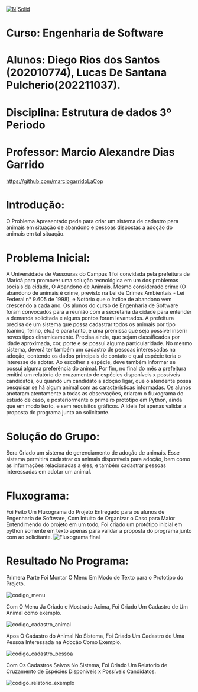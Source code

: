 [![N|Solid](https://universidadedevassouras.edu.br/wp-content/uploads/2022/03/campus_marica.png)](https://universidadedevassouras.edu.br/campus-marica/)

# Curso: Engenharia de Software
# Alunos: Diego Rios dos Santos (202010774), Lucas De Santana Pulcherio(202211037).
# Disciplina: Estrutura de dados 3º Periodo
# Professor: Marcio Alexandre Dias Garrido
<https://github.com/marciogarridoLaCop>



# Introdução:

O Problema Apresentado pede para criar um sistema de cadastro para animais em situação de abandono e pessoas dispostas a adoção do animais em tal situação. 

# Problema Inicial:
A Universidade de Vassouras do Campus 1 foi convidada pela prefeitura de Maricá para promover uma solução tecnológica em um dos problemas sociais da cidade, O Abandono de Animais. Mesmo considerado crime (O abandono de animais é crime, previsto na Lei de Crimes Ambientais - Lei Federal n° 9.605 de 1998), e Notório que o índice de abandono vem crescendo a cada ano.
Os alunos do curso de Engenharia de Software foram convocados para a reunião com a secretaria da cidade para entender a demanda solicitada e alguns pontos foram levantados.
A prefeitura precisa de um sistema que possa cadastrar todos os animais por tipo (canino, felino, etc.) e para tanto, é uma premissa que seja possível inserir novos tipos dinamicamente. Precisa ainda, que sejam classificados por idade aproximada, cor, porte e se possui alguma particularidade. No mesmo sistema, deverá ter também um cadastro de pessoas interessadas na adoção, contendo os dados principais de contato e qual espécie teria o interesse de adotar. Ao escolher a espécie, deve também informar se possui alguma preferência do animal. Por fim, no final do mês a prefeitura emitirá um relatório de cruzamento de espécies disponíveis x possíveis candidatos, ou quando um candidato a adoção ligar, que o atendente possa pesquisar se há algum animal com as características informadas.
Os alunos anotaram atentamente a todas as observações, criaram o fluxograma do estudo de caso, e posteriormente o primeiro protótipo em Python, ainda que em modo texto, e sem requisitos gráficos. A ideia foi apenas validar a proposta do programa junto ao solicitante.


# Solução do Grupo:
Sera Criado um sistema de gerenciamento de adoção de animais. Esse sistema permitirá cadastrar os animais disponíveis para adoção, bem como as informações relacionadas a eles, e também cadastrar pessoas interessadas em adotar um animal.

# Fluxograma:
Foi Feito Um Fluxograma do Projeto Entregado para os alunos de Engenharia de Software, Com Intuito de Organizar o Caso para Maior Entendimendo do projeto em um todo, Foi criado um  protótipo inicial em python somente em texto apenas para validar a proposta do programa junto com ao solicitante.
![Fluxograma final](https://github.com/DiegoWebwork/estruturadedadosp2/assets/127268469/7093bc69-31d5-45da-8415-daa035dc7ede)

# Resultado No Programa:
Primera Parte Foi Montar O Menu Em Modo de Texto para o Prototipo do Projeto.

![codigo_menu](https://github.com/DiegoWebwork/estruturadedadosp2/assets/127268469/12695397-ee06-43b1-91ab-6a3dd493fc12)

Com O Menu Ja Criado e Mostrado Acima, Foi Criado Um Cadastro de Um Animal como exemplo.

![codigo_cadastro_animal](https://github.com/DiegoWebwork/estruturadedadosp2/assets/127268469/00c5e24a-323f-4775-a1be-4f5a08c54cac)

Apos O Cadastro do Animal No Sistema, Foi Criado Um Cadastro de Uma Pessoa Interessada na Adoção Como Exemplo.

![codigo_cadastro_pessoa](https://github.com/DiegoWebwork/estruturadedadosp2/assets/127268469/02a7e4d7-41dc-448d-bfb8-b660a8439229)

Com Os Cadastros Salvos No Sistema, Foi Criado Um Relatorio de Cruzamento de Espécies Disponiveis x Possíveis Candidatos.

![codigo_relatorio_exemplo](https://github.com/DiegoWebwork/estruturadedadosp2/assets/127268469/edb862e0-52de-45ce-a847-d40ba5a27e56)


